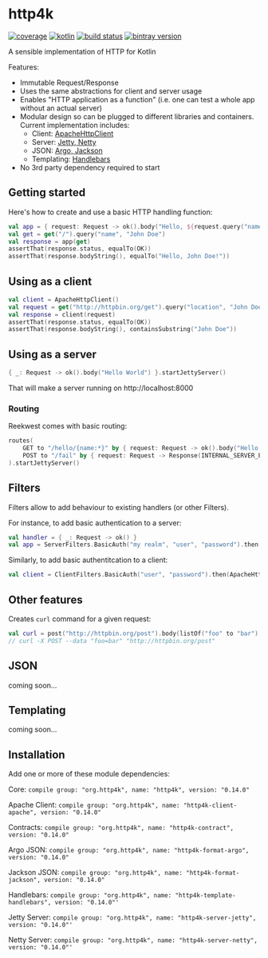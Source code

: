 # http4k

[![coverage](https://coveralls.io/repos/http4k/http4k/badge.svg?branch=master)](https://coveralls.io/github/http4k/http4k?branch=master)
[![kotlin](https://img.shields.io/badge/kotlin-1.1.2-blue.svg)](http://kotlinlang.org)
[![build status](https://travis-ci.org/http4k/http4k.svg?branch=master)](https://travis-ci.org/http4k/http4k)
[![bintray version](https://api.bintray.com/packages/http4k/maven/http4k-core/images/download.svg)](https://bintray.com/http4k/maven/http4k-core/_latestVersion)

A sensible implementation of HTTP for Kotlin

Features:
 * Immutable Request/Response
 * Uses the same abstractions for client and server usage
 * Enables "HTTP application as a function" (i.e. one can test a whole app without an actual server)
 * Modular design so can be plugged to different libraries and containers. Current implementation includes:
   * Client: [ApacheHttpClient](#using-as-a-client) 
   * Server: [Jetty, Netty](#using-as-a-server)
   * JSON: [Argo, Jackson](#json)
   * Templating: [Handlebars](#templating)
 * No 3rd party dependency required to start

## Getting started

Here's how to create and use a basic HTTP handling function:

```kotlin
val app = { request: Request -> ok().body("Hello, ${request.query("name")}!") }
val get = get("/").query("name", "John Doe")
val response = app(get)
assertThat(response.status, equalTo(OK))
assertThat(response.bodyString(), equalTo("Hello, John Doe!"))
```

## Using as a client

```kotlin
val client = ApacheHttpClient()
val request = get("http://httpbin.org/get").query("location", "John Doe")
val response = client(request)
assertThat(response.status, equalTo(OK))
assertThat(response.bodyString(), containsSubstring("John Doe"))
```

## Using as a server

```kotlin
{ _: Request -> ok().body("Hello World") }.startJettyServer()
```

That will make a server running on http://localhost:8000

### Routing

Reekwest comes with basic routing:

```kotlin
routes(
    GET to "/hello/{name:*}" by { request: Request -> ok().body("Hello, ${request.path("name")}!") },
    POST to "/fail" by { request: Request -> Response(INTERNAL_SERVER_ERROR) }
).startJettyServer()
```

## Filters

Filters allow to add behaviour to existing handlers (or other Filters). 

For instance, to add basic authentication to a server:

```kotlin
val handler = { _: Request -> ok() }
val app = ServerFilters.BasicAuth("my realm", "user", "password").then(handler)
```

Similarly, to add basic authentitcation to a client:

```kotlin
val client = ClientFilters.BasicAuth("user", "password").then(ApacheHttClient())
```

## Other features

Creates `curl` command for a given request:

```kotlin
val curl = post("http://httpbin.org/post").body(listOf("foo" to "bar").toBody()).toCurl()
// curl -X POST --data "foo=bar" "http://httpbin.org/post"
```

## JSON

coming soon...

## Templating

coming soon...

## Installation

Add one or more of these module dependencies:


Core: ```compile group: "org.http4k", name: "http4k", version: "0.14.0"```

Apache Client: ```compile group: "org.http4k", name: "http4k-client-apache", version: "0.14.0"```

Contracts: ```compile group: "org.http4k", name: "http4k-contract", version: "0.14.0"```

Argo JSON: ```compile group: "org.http4k", name: "http4k-format-argo", version: "0.14.0"```

Jackson JSON: ```compile group: "org.http4k", name: "http4k-format-jackson", version: "0.14.0"```

Handlebars: ```compile group: "org.http4k", name: "http4k-template-handlebars", version: "0.14.0"'```

Jetty Server: ```compile group: "org.http4k", name: "http4k-server-jetty", version: "0.14.0"'```

Netty Server: ```compile group: "org.http4k", name: "http4k-server-netty", version: "0.14.0"'```
